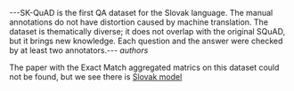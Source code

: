 ---SK-QuAD is the first QA dataset for the Slovak language.
The manual annotations do not have distortion caused by
machine translation. The dataset is thematically diverse; it
does not overlap with the original SQuAD, but it brings new
knowledge. Each question and the answer were checked by
at least two annotators.--- _authors_



The paper with the Exact Match aggregated matrics on this dataset could not be found, but we see there is [Slovak model](https://huggingface.co/slovak-nlp/mistral-sk-7b) 
